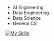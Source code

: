 - AI Engineering
- Data Engineering
- Data Science
- General CS


[![My Skills](https://skillicons.dev/icons?i=python,java,cpp,ts,r,cs,sklearn,tensorflow,pytorch,aws,azure,docker,kubernetes,terraform,react,postgresql,mongodb,ghactions)](https://skillicons.dev)


<!--- # Thinking 🤔
[![My Skills](https://skillicons.dev/icons?i=rust,zig)](https://skillicons.dev) --> 


<!-- # Contact📇
<div id="badges">
   <a href="mailto:kshatriya.prithvi.raj.27@gmail.com?">
   <img src="https://img.shields.io/badge/gmail-%23DD0031.svg?&style=for-the-badge&logo=gmail&logoColor=white" alt="Gmail Badge"/>
   </a> 
   &nbsp;
   <a href="https://www.linkedin.com/in/prithvi-raj-k-3431a8162/">
   <img src="https://img.shields.io/badge/LinkedIn-blue?style=for-the-badge&logo=linkedin&logoColor=white" alt="LinkedIn Badge"/>
   </a>
   &nbsp;
   <a href="https://discord.com/users/:1264564017951932456">
   <img src="https://img.shields.io/badge/Discord-%235865F2.svg?style=for-the-badge&logo=discord&logoColor=white"/>
   </a>
</div>
--> 
